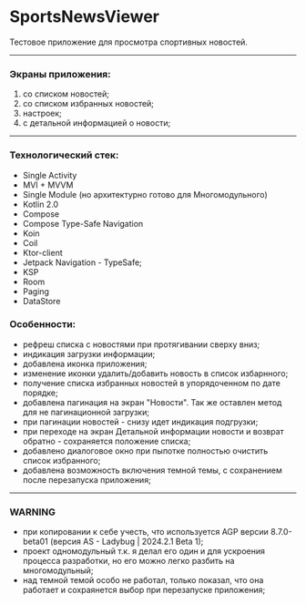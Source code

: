 # SportsNewsViewer
Тестовое приложение для просмотра спортивных новостей.

---
### Экраны приложения:
1) со списком новостей;
2) со списком избранных новостей;
3) настроек;
4) с детальной информацией о новости;
---
### Технологический стек:
- Single Activity
- MVI + MVVM
- Single Module (но архитектурно готово для Многомодульного)
- Kotlin 2.0
- Compose
- Compose Type-Safe Navigation
- Koin
- Coil
- Ktor-client
- Jetpack Navigation - TypeSafe;
- KSP
- Room
- Paging
- DataStore

### Особенности:
- рефреш списка с новостями при протягивании сверху вниз;
- индикация загрузки информации;
- добавлена иконка приложения;
- изменение иконки удалить/добавить новость в список избарнного;
- получение списка избранных новостей в упорядоченном по дате порядке;
- добавлена пагинация на экран "Новости". Так же оставлен метод для не пагинационной загрузки;
- при пагинации новостей - снизу идет индикация подгрузки;
- при переходе на экран Детальной информации новости и возврат обратно - сохраняется положение списка;
- добавлено диалоговое окно при пыпотке полностью очистить список избранного;
- добавлена возможность включения темной темы, с сохранением после перезапуска приложения;
---
### WARNING ###
- при копировании к себе учесть, что используется AGP версии 8.7.0-beta01 (версия AS - Ladybug | 2024.2.1 Beta 1);
- проект одномодульный т.к. я делал его один и для ускроения процесса разработки, но его можно легко разбить на многомодульный;
- над темной темой особо не работал, только показал, что она работает и сохраянется выбор при перезапуске приложения;
